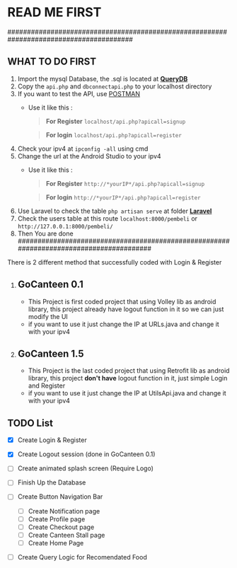 # READ ME FIRST

########################################################################################
## WHAT TO DO FIRST
1. Import the mysql Database, the .sql is located at [**QueryDB**](/QueryDB)
2. Copy the `api.php` and `dbconnectapi.php` to your localhost directory
3. If you want to test the API, use [POSTMAN](https://www.getpostman.com/downloads/)
    - Use it like this : 
       > **For Register** `localhost/api.php?apicall=signup`
       
       > **For login** `localhost/api.php?apicall=register`
4. Check your ipv4 at `ipconfig -all` using cmd
5. Change the url at the Android Studio to your ipv4
    - Use it like this : 
      >**For Register** `http://*yourIP*/api.php?apicall=signup`
      
      >**For login** `http://*yourIP*/api.php?apicall=register`
6. Use Laravel to check the table `php artisan serve` at folder [**Laravel**](/Laravel)
7. Check the users table at this route `localhost:8000/pembeli` or `http://127.0.0.1:8000/pembeli/`
8. Then You are done 
########################################################################################

There is 2 different method that successfully coded with Login & Register 

1. ## **GoCanteen 0.1**
    - This Project is first coded project that using Volley lib as android library, this project already have logout function in it 
      so we can just modify the UI 
    - if you want to use it just change the IP at URLs.java and change it with your ipv4
2. ## **GoCanteen 1.5**
    - This Project is the last coded project that using Retrofit lib as android library, this project **don't have** logout function in it,
      just simple Login and Register 
    - if you want to use it just change the IP at UtilsApi.java and change it with your ipv4
    
## TODO List
- [x] Create Login & Register
- [x] Create Logout session (done in GoCanteen 0.1)
- [ ] Create animated splash screen (Require Logo)
- [ ] Finish Up the Database
- [ ] Create Button Navigation Bar
   - [ ] Create Notification page 
   - [ ] Create Profile page
   - [ ] Create Checkout page
   - [ ] Create Canteen Stall page
   - [ ] Create Home Page
- [ ] Create Query Logic for Recomendated Food

